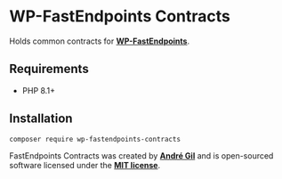 # WP-FastEndpoints Contracts

Holds common contracts for **[WP-FastEndpoints](https://github.com/matapatos/wp-fastendpoints)**.

## Requirements

- PHP 8.1+

## Installation

```bash
composer require wp-fastendpoints-contracts
```

FastEndpoints Contracts was created by **[André Gil](https://www.linkedin.com/in/andre-gil/)** and is open-sourced software licensed under the **[MIT license](https://opensource.org/licenses/MIT)**.
